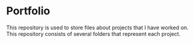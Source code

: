 # Portfolio
This repository is used to store files about projects that I have worked on. This repository consists of several folders that represent each project.

